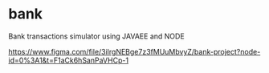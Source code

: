 # bank
Bank transactions simulator using JAVAEE and NODE

https://www.figma.com/file/3ilrgNEBge7z3fMUuMbvyZ/bank-project?node-id=0%3A1&t=F1aCk6hSanPaVHCp-1

